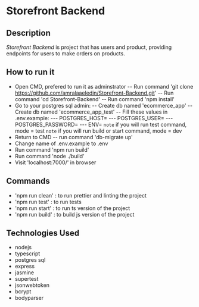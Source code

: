 # Storefront Backend

## Description

_Storefront Backend_ is project that has users and product, providing endpoints for users to make orders on products. 

## How to run it

- Open CMD, prefered to run it as adminstrator
-- Run command 'git clone https://github.com/amralaaeledin/Storefront-Backend.git'
-- Run command 'cd Storefront-Backend'
-- Run command 'npm install'
- Go to your postgres sql admin:
-- Create db named 'ecommerce_app'
-- Create db named 'ecommerce_app_test'
-- Fill these values in .env.example: 
--- POSTGRES_HOST=<db host>
--- POSTGRES_USER=<username of db owner>
--- POSTGRES_PASSWORD=<password>
--- ENV=<mode>
`note` if you will run test command, mode = test
`note` if you will run build or start command, mode = dev   
- Return to CMD
-- run command 'db-migrate up'
- Change name of .env.example to .env 
- Run command 'npm run build'
- Run command 'node ./build'
- Visit 'localhost:7000/' in browser

## Commands

- 'npm run clean' : to run prettier and linting the project
- 'npm run test' : to run tests
- 'npm run start' : to run ts version of the project
- 'npm run build' : to build js version of the project

## Technologies Used

- nodejs
- typescript
- postgres sql
- express
- jasmine
- supertest
- jsonwebtoken
- bcrypt
- bodyparser
